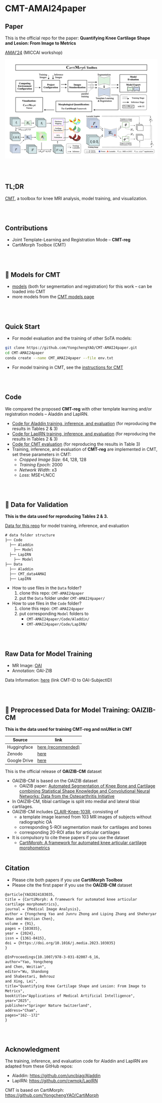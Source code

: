# CMT-AMAI24paper

## Paper

This is the official repo for the paper:
**Quantifying Knee Cartilage Shape and Lesion: From Image to Metrics**

[AMAI’24](https://sites.google.com/view/amai2024/home) (MICCAI workshop)

![paper-CMT](README.assets/paper-CMT.png)

<br/><br/>

## TL;DR

[CMT](https://github.com/YongchengYAO/CartiMorph-Toolbox), a toolbox for knee MRI analysis, model training, and visualization.

<br/><br/>

## Contributions

- Joint Template-Learning and Registration Mode – **CMT-reg**
- CartiMorph Toolbox (CMT)

<br/><br/>

## :rocket: Models for CMT

- [models](https://github.com/YongchengYAO/CMT-AMAI24paper/tree/main/Models) (both for segmentation and registration) for this work – can be loaded into CMT
- more models from the [CMT models page](https://github.com/YongchengYAO/CartiMorph-Toolbox/blob/main/Models/model_releases.md)

<br/><br/>

## Quick Start

- For model evaluation and the training of other SoTA models:

```bash
git clone https://github.com/YongchengYAO/CMT-AMAI24paper.git
cd CMT-AMAI24paper
conda create --name CMT_AMAI24paper --file env.txt
```

- For model training in CMT, see the [instructions for CMT](https://github.com/YongchengYAO/CartiMorph-Toolbox?tab=readme-ov-file#step-by-step-instruction)

<br/><br/>

## Code

We compared the proposed **CMT-reg** with other template learning and/or registration models – Aladdin and LapIRN.

- [Code for Aladdin training, inference, and evaluation](https://github.com/YongchengYAO/CMT-AMAI24paper/tree/main/Code/Aladdin/Study) (for reproducing the results in Tables 2 & 3)
- [Code for LapIRN training, inference, and evaluation](https://github.com/YongchengYAO/CMT-AMAI24paper/tree/main/Code/LapIRN/Study)  (for reproducing the results in Tables 2 & 3)
- [Code for CMT evaluation](https://github.com/YongchengYAO/CMT-AMAI24paper/tree/main/Code/CMT_code4AMAI/study)  (for reproducing the results in Table 3)
- Training, inference, and evaluation of **CMT-reg** are implemented in CMT, set these parameters in CMT:
  - *Cropped Image Size*: 64, 128, 128
  - *Training Epoch*: 2000
  - *Network Width*: x3
  - *Loss*: MSE+LNCC

<br/><br/>

## :rocket: Data for Validation

**This is the data used for reproducing Tables 2 & 3.**

[Data for this repo](https://drive.google.com/drive/folders/1x_8vAgq8NRCKCoVBl-Y5jlk_kvfaYCdt?usp=sharing) for model training, inference, and evaluation

```
# data folder structure
├── Code
  ├── Aladdin
    ├── Model
  ├── LapIRN
    ├── Model
├── Data
  ├── Aladdin
  ├── CMT_data4AMAI 
  ├── LapIRN
```

- How to use files in the `Data` folder?
  1. clone this repo: `CMT-AMAI24paper`
  2. put the `Data` folder under `CMT-AMAI24paper/`
- How to use files in the `Code` folder?
  1. clone this repo: `CMT-AMAI24paper`
  2. put corresponding `Model` folders to
     - `CMT-AMAI24paper/Code/Aladdin/`
     - `CMT-AMAI24paper/Code/LapIRN/`

<br/><br/>

## Raw Data for Model Training

- MR Image: [OAI](https://nda.nih.gov/oai/)
- Annotation: OAI-ZIB

Data Information: [here](https://github.com/YongchengYAO/CMT-AMAI24paper/tree/main/DataInfo/OAIZIB) (link CMT-ID to OAI-SubjectID)

<br/><br/>

## :rocket: Preprocessed Data for Model Training: OAIZIB-CM

**This is the data used for training CMT-reg and nnUNet in CMT**

| Source       | link                                                         |
| ------------ | ------------------------------------------------------------ |
| Huggingface  | [here (recommended)](https://huggingface.co/datasets/YongchengYAO/OAIZIB-CM/tree/main) |
| Zenodo       | [here](https://zenodo.org/records/14934086)
| Google Drive | [here](https://drive.google.com/drive/folders/13_afAKSH7ZMOI_Nk2gfoihbJKwafw1l9?usp=share_link) |

This is the official release of **OAIZIB-CM** dataset 
- OAIZIB-CM is based on the OAIZIB dataset
  - OAIZIB paper: [Automated Segmentation of Knee Bone and Cartilage combining Statistical Shape Knowledge and Convolutional Neural Networks: Data from the Osteoarthritis Initiative](https://doi.org/10.1016/j.media.2018.11.009)
- In OAIZIB-CM, tibial cartilage is split into medial and lateral tibial cartilages.
- OAIZIB-CM includes [CLAIR-Knee-103R](https://github.com/YongchengYAO/CartiMorph/blob/main/Documents/TemplateAtlas.md), consisting of 
  - a template image learned from 103 MR images of subjects without radiographic OA
  - corresponding 5-ROI segmentation mask for cartilages and bones
  - corresponding 20-ROI atlas for articular cartilages
- It is compulsory to cite these papers if you use the dataset
  - [CartiMorph: A framework for automated knee articular cartilage morphometrics](https://doi.org/10.1016/j.media.2023.103035)
<br/><br/>

## Citation

- Please cite both papers if you use **CartiMorph Toolbox**
- Please cite the first paper if you use the **OAIZIB-CM** dataset

```
@article{YAO2024103035,
title = {CartiMorph: A framework for automated knee articular cartilage morphometrics},
journal = {Medical Image Analysis},
author = {Yongcheng Yao and Junru Zhong and Liping Zhang and Sheheryar Khan and Weitian Chen},
volume = {91},
pages = {103035},
year = {2024},
issn = {1361-8415},
doi = {https://doi.org/10.1016/j.media.2023.103035}
}
```
```
@InProceedings{10.1007/978-3-031-82007-6_16,
author="Yao, Yongcheng
and Chen, Weitian",
editor="Wu, Shandong
and Shabestari, Behrouz
and Xing, Lei",
title="Quantifying Knee Cartilage Shape and Lesion: From Image to Metrics",
booktitle="Applications of Medical Artificial Intelligence",
year="2025",
publisher="Springer Nature Switzerland",
address="Cham",
pages="162--172"
}
```


<br/><br/>

## Acknowledgment

The training, inference, and evaluation code for Aladdin and LapIRN are adapted from these GitHub repos:

- Aladdin: https://github.com/uncbiag/Aladdin
- LapIRN: https://github.com/cwmok/LapIRN

CMT is based on CartiMorph: https://github.com/YongchengYAO/CartiMorph

